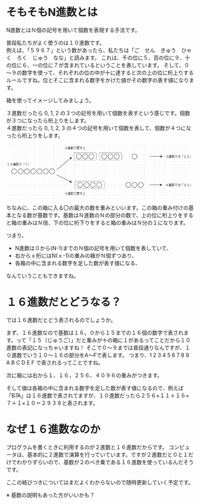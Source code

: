# そもそもN進数とは
 
 N進数とはＮ個の記号を用いて個数を表現する手法です。
 
 
 普段私たちがよく使うのは１０進数です。<br>
 例えば、「５９６７」という数があったら、私たちは「ご　せん　きゅう　ひゃく　ろく　じゅう　なな」と読みます。
 これは、千の位に５、百の位に９、十の位に６、一の位に７が含まれているということを表しています。
 そして、０～９の数字を使って、それぞれの位の中が十に達すると次の上の位に桁上りするルールですね。位とそこに含まれる数字をかけた値がその数字の表す値になります。
 
 
 箱を使ってイメージしてみましょう。
 
 
 ３進数だったら 0, 1, 2 の３つの記号を用いて個数を表すという感じです。個数が３つになったら桁上りをします。<br>
 ４進数だったら 0, 1, 2, 3 の４つの記号を用いて個数を表して、個数が４つになったら桁上りをします。
 
 ![image](image.jpg)
 
 
ちなみに、この箱に入る〇の最大の数を重みといいます。この箱の重み付けの基本となる数が基数です。基数はＮ進数のＮの部分の数で、上の位に桁上りをすると箱の重みはＮ倍、下の位に桁下りをすると箱の重みはＮ分の１になります。


つまり、

* N進数は０から(N-1)までのＮ個の記号を用いて個数を表していて、
* 右からｘ桁にはN(ｘ-1)の重みの箱がＮ個ずつあり、
* 各箱の中に含まれる数字を足した数が表す値になる、

なんていうこともできますね。
<br>
 

 # １６進数だとどうなる？

では１６進数だとどう表されるのでしょうか。


まず、１６進数なので基数は１６。０から１５までの１６個の数字で表されます。って「１５（じゅうご）」だと重みが十の箱に１があるってことだから１０進数の表記になっちゃいますね！
そこで０～９までは普段通りなんですが、１０進数でいう１０～１６の部分をA～Fで表します。
つまり、1  2  3  4  5  6  7  8  9　A B  C  D  E  F で表されるってことですね。 


次に箱には右から１、１６，２５６、４０９６の重みがつきます。<br>

そして値は各箱の中に含まれる数字を足した数が表す値になるので、例えば「B7A」は１６進数で表されてますが、１０進数だったら２５６×１１＋１６×７＋１×１０＝２９３８と表されます。

# なぜ１６進数なのか

プログラムを書くときに利用するのが２進数と１６進数だからです。
コンピュータは、基本的に２進数で演算を行っていています。ですが２進数だと０と１だけでわかりずらいので、基数が２のべき乗である１６進数を使っているんだそうです。

ここの結びつきについてはまだよくわからないので随時更新していく予定です。

※ 基数の説明もあった方がいいかも？
